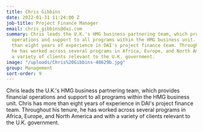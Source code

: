 ```yaml
---
title: Chris Gibbins
date: 2022-01-31 11:24:00 Z
job-title: Project Finance Manager
email: chris_gibbins@dai.com
summary: Chris leads the U.K.'s HMG business partnering team, which provides financial
  operations and support to all programs within the HMG business unit. Chris has more
  than eight years of experience in DAI's project finance team. Throughout his tenure,
  he has worked across several programs in Africa, Europe, and North America and with
  a variety of clients relevant to the U.K. government.
image: "/uploads/Chris%20Gibbins-48629b.jpg"
group: Management
sort-order: 9
---
```


Chris leads the U.K.'s HMG business partnering team, which provides financial operations and support to all programs within the HMG business unit. Chris has more than eight years of experience in DAI's project finance team. Throughout his tenure, he has worked across several programs in Africa, Europe, and North America and with a variety of clients relevant to the U.K. government.